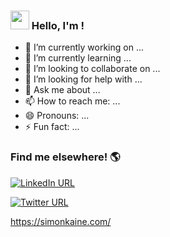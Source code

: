 ### <img src="https://raw.githubusercontent.com/MartinHeinz/MartinHeinz/master/wave.gif" width="30px"> Hello, I'm !

- 🔭 I’m currently working on ...
- 🌱 I’m currently learning ...
- 👯 I’m looking to collaborate on ...
- 🤔 I’m looking for help with ...
- 💬 Ask me about ...
- 📫 How to reach me: ...
- 😄 Pronouns: ...
- ⚡ Fun fact: ...


### Find me elsewhere! :earth_americas:

[![LinkedIn URL](https://img.shields.io/badge/linkedin-%230077B5.svg?style=for-the-badge&logo=linkedin&logoColor=white)](https://www.linkedin.com/in/simonbishopkaine/)

[![Twitter URL](https://img.shields.io/twitter/url/https/twitter.com/bukotsunikki.svg?style=social&label=Follow%20%40simonbkaine)](https://twitter.com/simonbkaine)

https://simonkaine.com/
